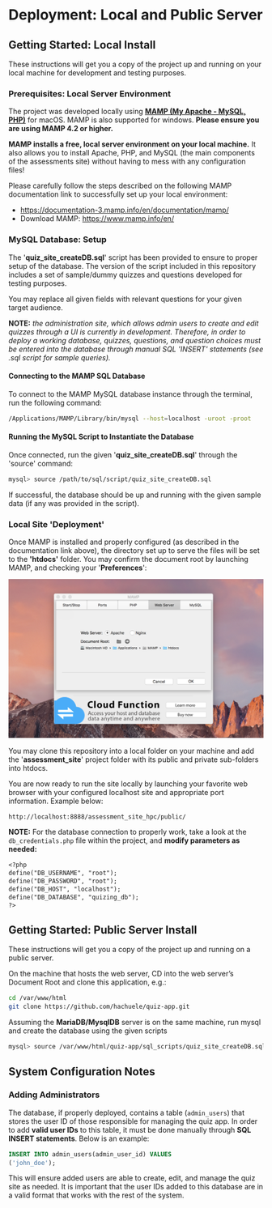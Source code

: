 # Deployment: Local and Public Server



## Getting Started: Local Install

These instructions will get you a copy of the project up and running on your local machine for development and testing purposes. 



### Prerequisites: Local Server Environment

The project was developed locally using [**MAMP (My Apache - MySQL, PHP)**](https://www.mamp.info/en/) for macOS. MAMP is also supported for windows. **Please ensure you are using MAMP 4.2 or higher.**

**MAMP installs a free, local server environment on your local machine.** It also allows you to install Apache, PHP, and MySQL (the main components of the assessments site) without having to mess with any configuration files!

Please carefully follow the steps described on the following MAMP documentation link to successfully set up your local environment:

* https://documentation-3.mamp.info/en/documentation/mamp/
* Download MAMP: https://www.mamp.info/en/




### MySQL Database: Setup

The '**quiz_site_createDB.sql**' script has been provided to ensure to proper setup of the database. The version of the script included in this repository includes a set of sample/dummy quizzes and questions developed for testing purposes. 

You may replace all given fields with relevant questions for your given target audience. 

**NOTE:** *the administration site, which allows admin users to create and edit quizzes through a UI is currently in development. Therefore, in order to deploy a working database, quizzes, questions, and question choices must be entered into the database through manual SQL 'INSERT' statements (see .sql script for sample queries).*

#### Connecting to the MAMP SQL Database

To connect to the MAMP MySQL database instance through the terminal, run the following command:

```bash
/Applications/MAMP/Library/bin/mysql --host=localhost -uroot -proot
```

#### Running the MySQL Script to Instantiate the Database

Once connected, run the given  '**quiz_site_createDB.sql**' through the 'source' command:

```bash
mysql> source /path/to/sql/script/quiz_site_createDB.sql
```

If successful, the database should be up and running with the given sample data (if any was provided in the script).



### Local Site 'Deployment'

Once MAMP is installed and properly configured (as described in the documentation link above), the directory set up to serve the files will be set to the **'htdocs'** folder. You may confirm the document root by launching MAMP, and checking your '**Preferences**':



![AMP_preference](./readme_images/MAMP_preferences.png)



You may clone this repository into a local folder on your machine and add the '**assessment_site**' project folder with its public and private sub-folders into htdocs.

You are now ready to run the site locally by launching your favorite web browser with your configured localhost site and appropriate port information. Example below:

```
http://localhost:8888/assessment_site_hpc/public/
```

**NOTE:** For the database connection to properly work, take a look at the `db_credentials.php` file within the project, and **modify parameters as needed:**

```php+HTML
<?php
define("DB_USERNAME", "root");
define("DB_PASSWORD", "root");
define("DB_HOST", "localhost");
define("DB_DATABASE", "quizing_db");
?>
```



## Getting Started: Public Server Install

These instructions will get you a copy of the project up and running on a public server. 

On the machine that hosts the web server, CD into the web server’s Document Root and clone this application, e.g.:

```bash
cd /var/www/html 
git clone https://github.com/hachuele/quiz-app.git
```

Assuming the **MariaDB/MysqlDB** server is on the same machine, run mysql and create the database using the given scripts

```bash
mysql> source /var/www/html/quiz-app/sql_scripts/quiz_site_createDB.sql
```



## System Configuration Notes

### Adding Administrators

The database, if properly deployed, contains a table (`admin_users`) that stores the user ID of those responsible for managing the quiz app. In order to add **valid user IDs** to this table, it must be done manually through **SQL INSERT statements**. Below is an example:

```sql
INSERT INTO admin_users(admin_user_id) VALUES
('john_doe');
```

This will ensure added users are able to create, edit, and manage the quiz site as needed. It is important that the user IDs added to this database are in a valid format that works with the rest of the system.